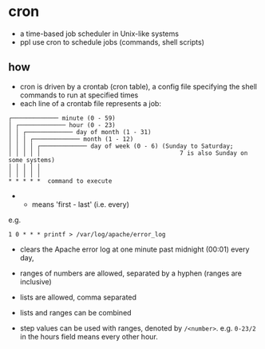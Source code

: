 cron
=====

- a time-based job scheduler in Unix-like systems
- ppl  use cron to schedule jobs (commands, shell scripts)

how
----
- cron is driven by a crontab (cron table), a config file specifying the shell
  commands to run at specified times
- each line of a crontab file represents a job:

```
┌───────────── minute (0 - 59)
│ ┌───────────── hour (0 - 23)
│ │ ┌───────────── day of month (1 - 31)
│ │ │ ┌───────────── month (1 - 12)
│ │ │ │ ┌───────────── day of week (0 - 6) (Sunday to Saturday;
│ │ │ │ │                                       7 is also Sunday on some systems)
│ │ │ │ │
│ │ │ │ │
* * * * *  command to execute
```
- * means 'first - last' (i.e. every)

e.g.
```
1 0 * * * printf > /var/log/apache/error_log
```
- clears the Apache error log at one minute past midnight (00:01) every day,

- ranges of numbers are allowed, separated by a hyphen (ranges are inclusive)
- lists are allowed, comma separated
- lists and ranges can be combined
- step values can be used with ranges, denoted by `/<number>`. e.g. `0-23/2` in
  the hours field means every other hour.
  
